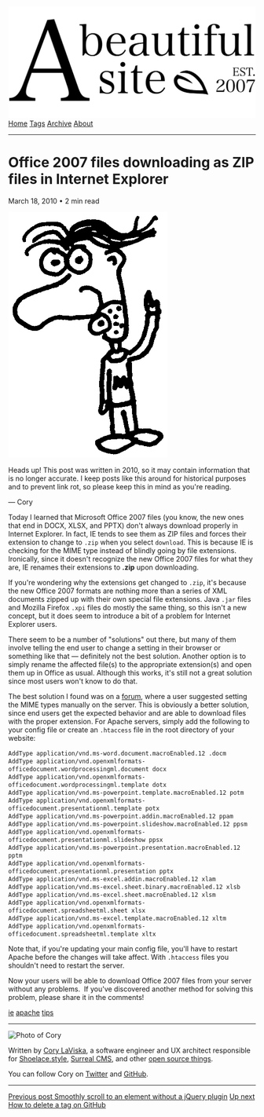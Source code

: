 <a href="../../index.html" class="header-link"><img src="../../images/logos/wordmark.svg" alt="A Beautiful Site" class="wordmark" /></a> <a href="../../index.html" class="nav-item">Home</a> <a href="../../tags/index.html" class="nav-item">Tags</a> <a href="../index.html" class="nav-item">Archive</a> <a href="../../about/index.html" class="nav-item">About</a>

---

# Office 2007 files downloading as ZIP files in Internet Explorer

March 18, 2010 • 2 min read

![A drawing of a cartoon man pointing upwards](../../images/artwork/pointer.gif)

Heads up! This post was written in 2010, so it may contain information that is no longer accurate. I keep posts like this around for historical purposes and to prevent link rot, so please keep this in mind as you're reading.

— Cory

Today I learned that Microsoft Office 2007 files (you know, the new ones that end in DOCX, XLSX, and PPTX) don't always download properly in Internet Explorer. In fact, IE tends to see them as ZIP files and forces their extension to change to `.zip` when you select `download`. This is because IE is checking for the MIME type instead of blindly going by file extensions. Ironically, since it doesn't recognize the new Office 2007 files for what they are, IE renames their extensions to **.zip** upon downloading.

If you're wondering why the extensions get changed to `.zip`, it's because the new Office 2007 formats are nothing more than a series of XML documents zipped up with their own special file extensions. Java `.jar` files and Mozilla Firefox `.xpi` files do mostly the same thing, so this isn't a new concept, but it does seem to introduce a bit of a problem for Internet Explorer users.

There seem to be a number of "solutions" out there, but many of them involve telling the end user to change a setting in their browser or something like that — definitely not the best solution. Another option is to simply rename the affected file(s) to the appropriate extension(s) and open them up in Office as usual. Although this works, it's still not a great solution since most users won't know to do that.

The best solution I found was on a [forum](http://www.webdeveloper.com/forum/showthread.php?threadid=162526), where a user suggested setting the MIME types manually on the server. This is obviously a better solution, since end users get the expected behavior and are able to download files with the proper extension. For Apache servers, simply add the following to your config file or create an `.htaccess` file in the root directory of your website:

    AddType application/vnd.ms-word.document.macroEnabled.12 .docm
    AddType application/vnd.openxmlformats-officedocument.wordprocessingml.document docx
    AddType application/vnd.openxmlformats-officedocument.wordprocessingml.template dotx
    AddType application/vnd.ms-powerpoint.template.macroEnabled.12 potm
    AddType application/vnd.openxmlformats-officedocument.presentationml.template potx
    AddType application/vnd.ms-powerpoint.addin.macroEnabled.12 ppam
    AddType application/vnd.ms-powerpoint.slideshow.macroEnabled.12 ppsm
    AddType application/vnd.openxmlformats-officedocument.presentationml.slideshow ppsx
    AddType application/vnd.ms-powerpoint.presentation.macroEnabled.12 pptm
    AddType application/vnd.openxmlformats-officedocument.presentationml.presentation pptx
    AddType application/vnd.ms-excel.addin.macroEnabled.12 xlam
    AddType application/vnd.ms-excel.sheet.binary.macroEnabled.12 xlsb
    AddType application/vnd.ms-excel.sheet.macroEnabled.12 xlsm
    AddType application/vnd.openxmlformats-officedocument.spreadsheetml.sheet xlsx
    AddType application/vnd.ms-excel.template.macroEnabled.12 xltm
    AddType application/vnd.openxmlformats-officedocument.spreadsheetml.template xltx

Note that, if you're updating your main config file, you'll have to restart Apache before the changes will take affect. With `.htaccess` files you shouldn't need to restart the server.

Now your users will be able to download Office 2007 files from your server without any problems.  If you've discovered another method for solving this problem, please share it in the comments!

<a href="../../tags/ie/index.html" class="post-tag">ie</a> <a href="../../tags/apache/index.html" class="post-tag">apache</a> <a href="../../tags/tips/index.html" class="post-tag">tips</a>

---

<img src="http://0.gravatar.com/avatar/bf1b3b95fd5b096a3592247c29667b33?s=512" alt="Photo of Cory" class="avatar avatar-small" />

Written by [Cory LaViska](../../index-4.html), a software engineer and UX architect responsible for [Shoelace.style](https://shoelace.style/), [Surreal CMS](https://www.surrealcms.com/), and other [open source things](https://github.com/claviska).

You can follow Cory on [Twitter](https://twitter.com/claviska) and [GitHub](https://github.com/claviska).

---

<a href="../smoothly-scroll-to-an-element-without-a-jquery-plugin-2/index.html" class="post-nav-previous"><span class="small">Previous post</span> Smoothly scroll to an element without a jQuery plugin</a> <a href="../how-to-delete-a-tag-on-github/index.html" class="post-nav-next"><span class="small">Up next</span> How to delete a tag on GitHub</a>
